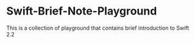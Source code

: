 # Swift-Brief-Note-Playground
This is a collection of playground that contains brief introduction to Swift 2.2
